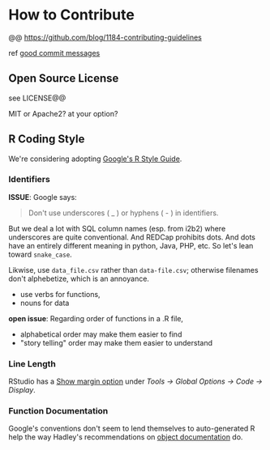 # How to Contribute

@@ https://github.com/blog/1184-contributing-guidelines

ref [good commit messages](https://informatics.kumc.edu/work/wiki/UsingVersionControl#GoodCommitMessages)

## Open Source License

see LICENSE@@

MIT or Apache2? at your option?

## R Coding Style

We're considering adopting [Google's R Style Guide][GR].

### Identifiers

**ISSUE**: Google says:
> Don't use underscores ( _ ) or hyphens ( - ) in identifiers.

But we deal a lot with SQL column names (esp. from i2b2) where underscores
are quite conventional. And REDCap prohibits dots. And dots have an
entirely different meaning in python, Java, PHP, etc. So let's lean
toward `snake_case`.

Likwise, use `data_file.csv` rather than `data-file.csv`; otherwise
filenames don't alphebetize, which is an annoyance.

 - use verbs for functions,
 - nouns for data

**open issue**: Regarding order of functions in a .R file,
  - alphabetical order may make them easier to find
  - "story telling" order may make them easier to understand



### Line Length

RStudio has a [Show margin option][80] under
*Tools -> Global Options -> Code -> Display*.

### Function Documentation

Google's conventions don't seem to lend themselves to auto-generated R help
the way Hadley's recommendations on [object documentation][odoc] do.

[GR]: https://google.github.io/styleguide/Rguide.xml
[80]: https://support.rstudio.com/hc/en-us/community/posts/207625357-Toggle-80-character-warning-line
[odoc]: http://r-pkgs.had.co.nz/man.html
